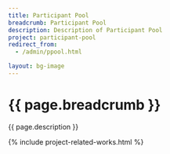 ```yaml
---
title: Participant Pool
breadcrumb: Participant Pool
description: Description of Participant Pool
project: participant-pool
redirect_from:
  - /admin/ppool.html

layout: bg-image
---
```

# {{ page.breadcrumb }}

{{ page.description }}

{% include project-related-works.html %}
